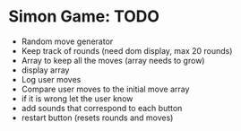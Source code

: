 
# Simon Game: TODO

* Random move generator
* Keep track of rounds (need dom display, max 20 rounds)
* Array to keep all the moves (array needs to grow)
* display array
* Log user moves
* Compare user moves to the initial move array
* if it is wrong let the user know
* add sounds that correspond to each button
* restart button (resets rounds and moves)
